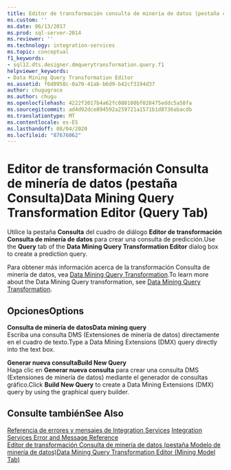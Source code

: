 ```yaml
---
title: Editor de transformación consulta de minería de datos (pestaña consulta) | Microsoft Docs
ms.custom: ''
ms.date: 06/13/2017
ms.prod: sql-server-2014
ms.reviewer: ''
ms.technology: integration-services
ms.topic: conceptual
f1_keywords:
- sql12.dts.designer.dmquerytransformation.query.f1
helpviewer_keywords:
- Data Mining Query Transformation Editor
ms.assetid: f6d8958c-0a70-41ab-b6d9-b42cf3194d37
author: chugugrace
ms.author: chugu
ms.openlocfilehash: 4222f3017b4a62fc080100bf028475eddc5a58fa
ms.sourcegitcommit: ad4d92dce894592a259721a1571b1d8736abacdb
ms.translationtype: MT
ms.contentlocale: es-ES
ms.lasthandoff: 08/04/2020
ms.locfileid: "87676062"
---
```

# <a name="data-mining-query-transformation-editor-query-tab"></a><span data-ttu-id="e8909-102">Editor de transformación Consulta de minería de datos (pestaña Consulta)</span><span class="sxs-lookup"><span data-stu-id="e8909-102">Data Mining Query Transformation Editor (Query Tab)</span></span>
  <span data-ttu-id="e8909-103">Utilice la pestaña **Consulta** del cuadro de diálogo **Editor de transformación Consulta de minería de datos** para crear una consulta de predicción.</span><span class="sxs-lookup"><span data-stu-id="e8909-103">Use the **Query** tab of the **Data Mining Query Transformation Editor** dialog box to create a prediction query.</span></span>  
  
 <span data-ttu-id="e8909-104">Para obtener más información acerca de la transformación Consulta de minería de datos, vea [Data Mining Query Transformation](data-flow/transformations/data-mining-query-transformation.md).</span><span class="sxs-lookup"><span data-stu-id="e8909-104">To learn more about the Data Mining Query transformation, see [Data Mining Query Transformation](data-flow/transformations/data-mining-query-transformation.md).</span></span>  
  
## <a name="options"></a><span data-ttu-id="e8909-105">Opciones</span><span class="sxs-lookup"><span data-stu-id="e8909-105">Options</span></span>  
 <span data-ttu-id="e8909-106">**Consulta de minería de datos**</span><span class="sxs-lookup"><span data-stu-id="e8909-106">**Data mining query**</span></span>  
 <span data-ttu-id="e8909-107">Escriba una consulta DMS (Extensiones de minería de datos) directamente en el cuadro de texto.</span><span class="sxs-lookup"><span data-stu-id="e8909-107">Type a Data Mining Extensions (DMX) query directly into the text box.</span></span>  
  
 <span data-ttu-id="e8909-108">**Generar nueva consulta**</span><span class="sxs-lookup"><span data-stu-id="e8909-108">**Build New Query**</span></span>  
 <span data-ttu-id="e8909-109">Haga clic en **Generar nueva consulta** para crear una consulta DMS (Extensiones de minería de datos) mediante el generador de consultas gráfico.</span><span class="sxs-lookup"><span data-stu-id="e8909-109">Click **Build New Query** to create a Data Mining Extensions (DMX) query by using the graphical query builder.</span></span>  
  
## <a name="see-also"></a><span data-ttu-id="e8909-110">Consulte también</span><span class="sxs-lookup"><span data-stu-id="e8909-110">See Also</span></span>  
 <span data-ttu-id="e8909-111">[Referencia de errores y mensajes de Integration Services](../../2014/integration-services/integration-services-error-and-message-reference.md) </span><span class="sxs-lookup"><span data-stu-id="e8909-111">[Integration Services Error and Message Reference](../../2014/integration-services/integration-services-error-and-message-reference.md) </span></span>  
 [<span data-ttu-id="e8909-112">Editor de transformación Consulta de minería de datos &#40;pestaña Modelo de minería de datos&#41;</span><span class="sxs-lookup"><span data-stu-id="e8909-112">Data Mining Query Transformation Editor &#40;Mining Model Tab&#41;</span></span>](../../2014/integration-services/data-mining-query-transformation-editor-mining-model-tab.md)  
  
  
